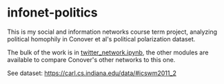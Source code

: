 # infonet-politics

This is my social and information networks course term project, analyzing political homophily in Conover et al's political polarization dataset.

The bulk of the work is in [twitter_network.ipynb](./twitter_network.ipynb), the other modules are available to compare Conover's other networks to this one.

See dataset: https://carl.cs.indiana.edu/data/#icswm2011_2
